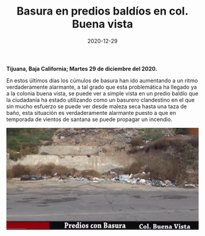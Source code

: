 ﻿---
layout: blog
title:  "Basura en predios baldíos en col. Buena vista"
date:   2020-12-29
categories: tijuana
permalink: /:categories/:title:output_ext
image: /img/cnr/2020-12-29-basura-en-predio.jpeg
alt: "Basura en predios baldíos en col. Buena vista"
autor: 
---


**Tijuana, Baja California; Martes 29 de diciembre del 2020.**


En estos últimos días los cúmulos de basura han ido aumentando a un ritmo verdaderamente alarmante, a tal grado que esta problemática ha llegado ya a la colonia buena vista, se puede ver a simple vista en un predio baldío que la ciudadanía ha estado utilizando como un basurero clandestino en el que sin mucho esfuerzo se puede ver desde maleza seca hasta una taza de baño, esta situación es verdaderamente alarmante puesto a que en temporada de vientos de santana se puede propagar un incendio.

<div id="carouselExampleSlidesOnly" class="carousel slide" data-ride="carousel">
  <div class="carousel-inner">
    <div class="carousel-item active">
       <img class="d-block w-100" src="/img/cnr/2020-12-29-basura-en-predio.jpeg" loading="lazy"  alt="Basura en predios baldíos en col. Buena vista">
    </div>
  </div>
</div>